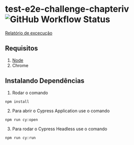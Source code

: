 # test-e2e-challenge-chapteriv ![GitHub Workflow Status](https://img.shields.io/github/workflow/status/Misaelreis/test-e2e-challenge-chapteriv/Testes)
[Relatório de excecução](https://misaelreis.github.io/test-e2e-challenge-chapteriv/)
## __Requisitos__
1. [Node](https://nodejs.org/pt-br/)
2. Chrome

## __Instalando Dependências__
1. Rodar o comando 
```
npm install
```
2. Para abrir o Cypress Application use o comando
```
npm run cy:open
````

3. Para rodar o Cypress Headless use o comando
```
npm run cy:run
````
